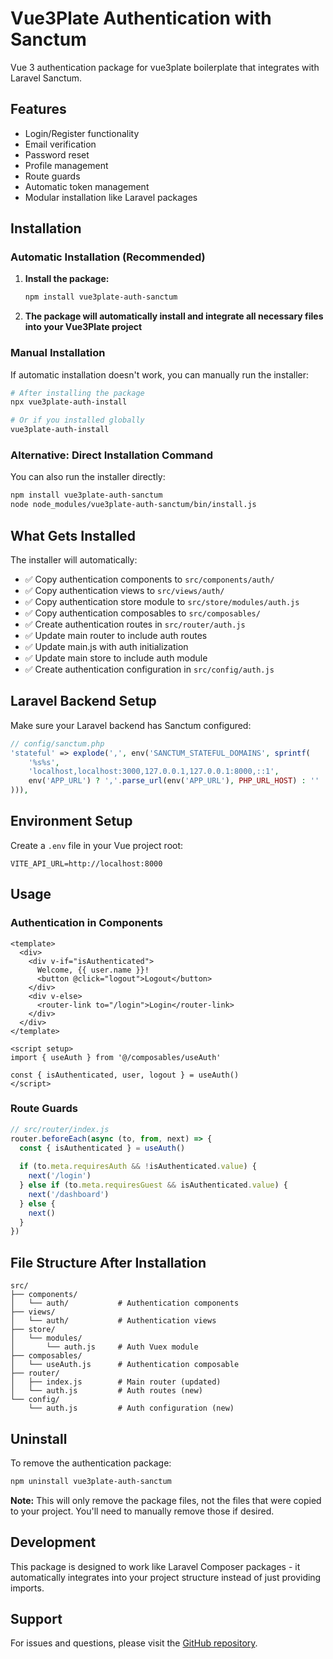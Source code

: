 # Vue3Plate Authentication with Sanctum

Vue 3 authentication package for vue3plate boilerplate that integrates with Laravel Sanctum.

## Features

- Login/Register functionality
- Email verification
- Password reset
- Profile management
- Route guards
- Automatic token management
- Modular installation like Laravel packages

## Installation

### Automatic Installation (Recommended)

1. **Install the package:**
   ```bash
   npm install vue3plate-auth-sanctum
   ```

2. **The package will automatically install and integrate all necessary files into your Vue3Plate project**

### Manual Installation

If automatic installation doesn't work, you can manually run the installer:

```bash
# After installing the package
npx vue3plate-auth-install

# Or if you installed globally
vue3plate-auth-install
```

### Alternative: Direct Installation Command

You can also run the installer directly:

```bash
npm install vue3plate-auth-sanctum
node node_modules/vue3plate-auth-sanctum/bin/install.js
```

## What Gets Installed

The installer will automatically:

- ✅ Copy authentication components to `src/components/auth/`
- ✅ Copy authentication views to `src/views/auth/`
- ✅ Copy authentication store module to `src/store/modules/auth.js`
- ✅ Copy authentication composables to `src/composables/`
- ✅ Create authentication routes in `src/router/auth.js`
- ✅ Update main router to include auth routes
- ✅ Update main.js with auth initialization
- ✅ Update main store to include auth module
- ✅ Create authentication configuration in `src/config/auth.js`

## Laravel Backend Setup

Make sure your Laravel backend has Sanctum configured:

```php
// config/sanctum.php
'stateful' => explode(',', env('SANCTUM_STATEFUL_DOMAINS', sprintf(
    '%s%s',
    'localhost,localhost:3000,127.0.0.1,127.0.0.1:8000,::1',
    env('APP_URL') ? ','.parse_url(env('APP_URL'), PHP_URL_HOST) : ''
))),
```

## Environment Setup

Create a `.env` file in your Vue project root:

```env
VITE_API_URL=http://localhost:8000
```

## Usage

### Authentication in Components

```vue
<template>
  <div>
    <div v-if="isAuthenticated">
      Welcome, {{ user.name }}!
      <button @click="logout">Logout</button>
    </div>
    <div v-else>
      <router-link to="/login">Login</router-link>
    </div>
  </div>
</template>

<script setup>
import { useAuth } from '@/composables/useAuth'

const { isAuthenticated, user, logout } = useAuth()
</script>
```

### Route Guards

```javascript
// src/router/index.js
router.beforeEach(async (to, from, next) => {
  const { isAuthenticated } = useAuth()
  
  if (to.meta.requiresAuth && !isAuthenticated.value) {
    next('/login')
  } else if (to.meta.requiresGuest && isAuthenticated.value) {
    next('/dashboard')
  } else {
    next()
  }
})
```

## File Structure After Installation

```
src/
├── components/
│   └── auth/           # Authentication components
├── views/
│   └── auth/           # Authentication views
├── store/
│   └── modules/
│       └── auth.js     # Auth Vuex module
├── composables/
│   └── useAuth.js      # Authentication composable
├── router/
│   ├── index.js        # Main router (updated)
│   └── auth.js         # Auth routes (new)
└── config/
    └── auth.js         # Auth configuration (new)
```

## Uninstall

To remove the authentication package:

```bash
npm uninstall vue3plate-auth-sanctum
```

**Note:** This will only remove the package files, not the files that were copied to your project. You'll need to manually remove those if desired.

## Development

This package is designed to work like Laravel Composer packages - it automatically integrates into your project structure instead of just providing imports.

## Support

For issues and questions, please visit the [GitHub repository](https://github.com/sioph/vue3plate-authentication-sanctum). 